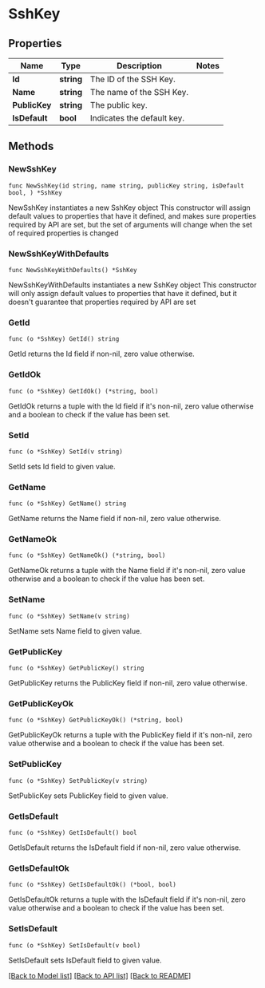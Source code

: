 # SshKey

## Properties

Name | Type | Description | Notes
------------ | ------------- | ------------- | -------------
**Id** | **string** | The ID of the SSH Key. | 
**Name** | **string** | The name of the SSH Key. | 
**PublicKey** | **string** | The public key. | 
**IsDefault** | **bool** | Indicates the default key. | 

## Methods

### NewSshKey

`func NewSshKey(id string, name string, publicKey string, isDefault bool, ) *SshKey`

NewSshKey instantiates a new SshKey object
This constructor will assign default values to properties that have it defined,
and makes sure properties required by API are set, but the set of arguments
will change when the set of required properties is changed

### NewSshKeyWithDefaults

`func NewSshKeyWithDefaults() *SshKey`

NewSshKeyWithDefaults instantiates a new SshKey object
This constructor will only assign default values to properties that have it defined,
but it doesn't guarantee that properties required by API are set

### GetId

`func (o *SshKey) GetId() string`

GetId returns the Id field if non-nil, zero value otherwise.

### GetIdOk

`func (o *SshKey) GetIdOk() (*string, bool)`

GetIdOk returns a tuple with the Id field if it's non-nil, zero value otherwise
and a boolean to check if the value has been set.

### SetId

`func (o *SshKey) SetId(v string)`

SetId sets Id field to given value.


### GetName

`func (o *SshKey) GetName() string`

GetName returns the Name field if non-nil, zero value otherwise.

### GetNameOk

`func (o *SshKey) GetNameOk() (*string, bool)`

GetNameOk returns a tuple with the Name field if it's non-nil, zero value otherwise
and a boolean to check if the value has been set.

### SetName

`func (o *SshKey) SetName(v string)`

SetName sets Name field to given value.


### GetPublicKey

`func (o *SshKey) GetPublicKey() string`

GetPublicKey returns the PublicKey field if non-nil, zero value otherwise.

### GetPublicKeyOk

`func (o *SshKey) GetPublicKeyOk() (*string, bool)`

GetPublicKeyOk returns a tuple with the PublicKey field if it's non-nil, zero value otherwise
and a boolean to check if the value has been set.

### SetPublicKey

`func (o *SshKey) SetPublicKey(v string)`

SetPublicKey sets PublicKey field to given value.


### GetIsDefault

`func (o *SshKey) GetIsDefault() bool`

GetIsDefault returns the IsDefault field if non-nil, zero value otherwise.

### GetIsDefaultOk

`func (o *SshKey) GetIsDefaultOk() (*bool, bool)`

GetIsDefaultOk returns a tuple with the IsDefault field if it's non-nil, zero value otherwise
and a boolean to check if the value has been set.

### SetIsDefault

`func (o *SshKey) SetIsDefault(v bool)`

SetIsDefault sets IsDefault field to given value.



[[Back to Model list]](../README.md#documentation-for-models) [[Back to API list]](../README.md#documentation-for-api-endpoints) [[Back to README]](../README.md)


